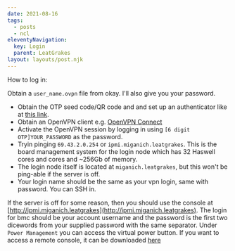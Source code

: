 ```yaml
---
date: 2021-08-16
tags:
  - posts
  - ncl
eleventyNavigation:
  key: Login
  parent: LeatGrakes
layout: layouts/post.njk
---
```

How to log in:

Obtain a `user_name.ovpn` file from okay. I'll also give you your password.
* Obtain the OTP seed code/QR code and and set up an authenticator like at [this link](https://docs.opnsense.org/manual/how-tos/two_factor.html).
* Obtain an OpenVPN client e.g. [OpenVPN Connect](https://openvpn.net/vpn-client/)
* Activate the OpenVPN session by logging in using `[6 digit OTP]YOUR_PASSWORD` as the password.
* Tryin pinging `69.43.2.0.254` or `ipmi.miganich.leatgrakes`. This is the board management system for the login node which has 32 Haswell cores and cores and ~256Gb of memory.
* The login node itself is located at `miganich.leatgrakes`, but this won't be ping-able if the server is off.
* Your login name should be the same as your vpn login, same with password. You can SSH in. 

If the server is off for some reason, then you should use the console at [http://ipmi.miganich.leatgrakes](http://ipmi.miganich.leatgrakes). 
The login for bmc should be your account username and the password is the first two dicewords from your supplied password with the same separator.
Under `Power Management` you can access the virtual power button. 
If you want to access a remote console, it can be downloaded [here](https://support.hpe.com/connect/s/product?language=en_US&kmpmoid=1009143853&tab=driversAndSoftware&driversAndSoftwareFilter=8000078&driversAndSoftwareQuery=remote%20console)